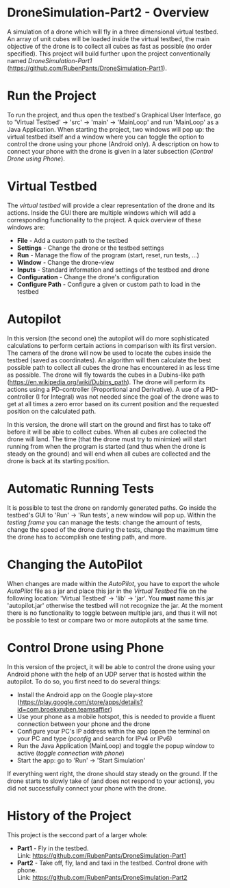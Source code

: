 
# DroneSimulation-Part2 - Overview

A simulation of a drone which will fly in a three dimensional virtual testbed. An array of unit cubes will be loaded inside the virtual testbed, the main
objective of the drone is to collect all cubes as fast as possible (no order specified). This project will build further upon the project conventionally
named _DroneSimulation-Part1_ (https://github.com/RubenPants/DroneSimulation-Part1).



# Run the Project

To run the project, and thus open the testbed's Graphical User Interface, go to 'Virtual Testbed' -> 'src' -> 'main' -> 'MainLoop' and run 'MainLoop' as a 
Java Application. When starting the project, two windows will pop up: the virtual testbed itself and a window where you can toggle the option to control the
drone using your phone (Android only). A description on how to connect your phone with the drone is given in a later subsection (_Control Drone using Phone_).



# Virtual Testbed

The _virtual testbed_ will provide a clear representation of the drone and its actions. Inside the GUI there are multiple windows which will add a corresponding
functionality to the project. A quick overview of these windows are:  
* __File__ - Add a custom path to the testbed  
* __Settings__ - Change the drone or the testbed settings
* __Run__ - Manage the flow of the program (start, reset, run tests, ...)
* __Window__ - Change the drone-view
* __Inputs__ - Standard information and settings of the testbed and drone
* __Configuration__ - Change the drone's configuration
* __Configure Path__ - Configure a given or custom path to load in the testbed



# Autopilot

In this version (the second one) the autopilot will do more sophisticated calculations to perform certain actions in comparison with its first version. The
camera of the drone will now be used to locate the cubes inside the testbed (saved as coordinates). An algorithm will then calculate the best possible path
to collect all cubes the drone has encountered in as less time as possible. The drone will fly towards the cubes in a Dubins-like path 
(https://en.wikipedia.org/wiki/Dubins_path). The drone will perform its actions using a PD-controller (Proportional and Derivative). A use of a PID-controller
(I for Integral) was not needed since the goal of the drone was to get at all times a zero error based on its current position and the requested position on
the calculated path.

In this version, the drone will start on the ground and first has to take off before it will be able to collect cubes. When all cubes are collected the drone
will land. The time (that the drone must try to minimize) will start running from when the program is started (and thus when the drone is steady on the
ground) and will end when all cubes are collected and the drone is back at its starting position.



# Automatic Running Tests

It is possible to test the drone on randomly generated paths. Go inside the testbed's GUI to 'Run' -> 'Run tests', a new window will pop up. Within the _testing
frame_ you can manage the tests: change the amount of tests, change the speed of the drone during the tests, change the maximum time the drone has to accomplish
one testing path, and more.



# Changing the AutoPilot

When changes are made within the _AutoPilot_, you have to export the whole _AutoPilot_ file as a jar and place this jar in the _Virtual Testbed_ file on the
following location: 'Virtual Testbed' -> 'lib' -> 'jar'. You __must__ name this jar 'autopilot.jar' otherwise the testbed will not recognize the jar. At the
moment there is no functionality to toggle between multiple jars, and thus it will not be possible to test or compare two or more autopilots at the same time.



# Control Drone using Phone

In this version of the project, it will be able to control the drone using your Android phone with the help of an UDP server that is hosted within the autopilot. To do so, you first need to do several things:  
* Install the Android app on the Google play-store (https://play.google.com/store/apps/details?id=com.broekxruben.teamsaffier)  
* Use your phone as a mobile hotspot, this is needed to provide a fluent connection between your phone and the drone  
* Configure your PC's IP address within the app (open the terminal on your PC and type _ipconfig_ and search for IPv4 or IPv6)  
* Run the Java Application (MainLoop) and toggle the popup window to active (_toggle connection with phone_)  
* Start the app: go to 'Run' -> 'Start Simulation'

If everything went right, the drone should stay steady on the ground. If the drone starts to slowly take of (and does not respond to your actions), you did not
successfully connect your phone with the drone.



# History of the Project

This project is the seccond part of a larger whole:
* __Part1__ - Fly in the testbed.  
Link: https://github.com/RubenPants/DroneSimulation-Part1  
* __Part2__ - Take off, fly, land and taxi in the testbed. Control drone with phone.  
Link: https://github.com/RubenPants/DroneSimulation-Part2  
